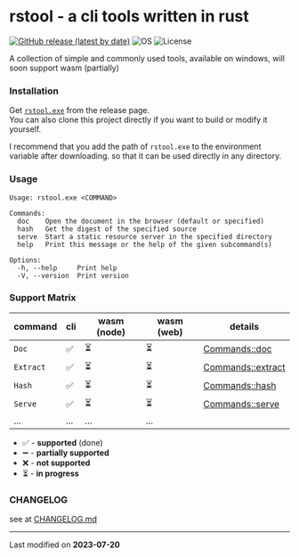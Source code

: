 # rstool - a cli tools written in rust

[![GitHub release (latest by date)](https://img.shields.io/github/v/release/lopo12123/rstool)](https://github.com/lopo12123/rstool/releases/latest)
![OS](https://img.shields.io/badge/os-windows-orange)
![License](https://img.shields.io/github/license/lopo12123/rstool)

A collection of simple and commonly used tools, available on windows, will soon support wasm (partially)

### Installation

Get [`rstool.exe`](https://github.com/lopo12123/rstool/releases/latest) from the release page.  
You can also clone this project directly if you want to build or modify it yourself.

I recommend that you add the path of `rstool.exe` to the environment variable after downloading.
so that it can be used directly in any directory.

### Usage

```
Usage: rstool.exe <COMMAND>                                       
                                                                  
Commands:                                                         
  doc    Open the document in the browser (default or specified)  
  hash   Get the digest of the specified source                   
  serve  Start a static resource server in the specified directory
  help   Print this message or the help of the given subcommand(s)
                                                                  
Options:                                                          
  -h, --help     Print help                                       
  -V, --version  Print version  
```

### Support Matrix

| command   | cli | wasm (node) | wasm (web) | details                                      |
|-----------|-----|-------------|------------|----------------------------------------------|
| `Doc`     | ✅   | ⏳           | ⏳          | [Commands::doc](./src/doc/README.md)         |
| `Extract` | ✅   | ⏳           | ⏳          | [Commands::extract](./src/extract/README.md) |
| `Hash`    | ✅   | ⏳           | ⏳          | [Commands::hash](./src/hash/README.md)       |
| `Serve`   | ✅   | ⏳           | ⏳          | [Commands::serve](./src/serve/README.md)     |
| ...       | ... | ...         | ...        ||

- ✅ - **supported** (done)
- ➖ - **partially supported**
- ❌ - **not supported**
- ⏳ - **in progress**

### CHANGELOG

see at [CHANGELOG.md](./CHANGELOG.md)

---

Last modified on **2023-07-20**
